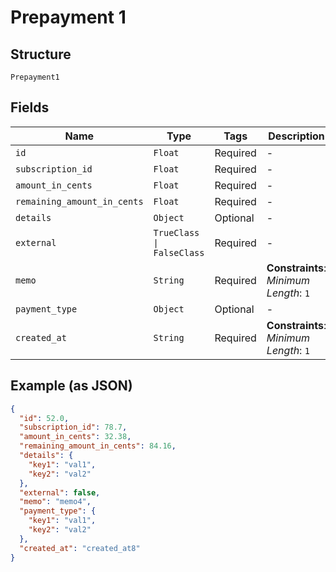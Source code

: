 
# Prepayment 1

## Structure

`Prepayment1`

## Fields

| Name | Type | Tags | Description |
|  --- | --- | --- | --- |
| `id` | `Float` | Required | - |
| `subscription_id` | `Float` | Required | - |
| `amount_in_cents` | `Float` | Required | - |
| `remaining_amount_in_cents` | `Float` | Required | - |
| `details` | `Object` | Optional | - |
| `external` | `TrueClass \| FalseClass` | Required | - |
| `memo` | `String` | Required | **Constraints**: *Minimum Length*: `1` |
| `payment_type` | `Object` | Optional | - |
| `created_at` | `String` | Required | **Constraints**: *Minimum Length*: `1` |

## Example (as JSON)

```json
{
  "id": 52.0,
  "subscription_id": 78.7,
  "amount_in_cents": 32.38,
  "remaining_amount_in_cents": 84.16,
  "details": {
    "key1": "val1",
    "key2": "val2"
  },
  "external": false,
  "memo": "memo4",
  "payment_type": {
    "key1": "val1",
    "key2": "val2"
  },
  "created_at": "created_at8"
}
```

